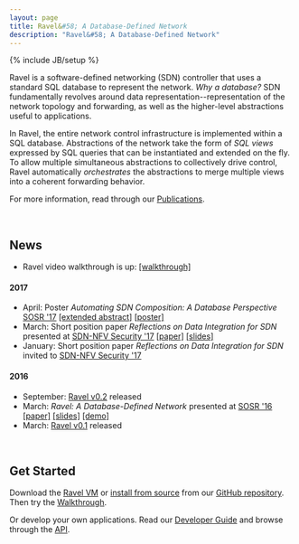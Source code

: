 ```yaml
---
layout: page
title: Ravel&#58; A Database-Defined Network
description: "Ravel&#58; A Database-Defined Network"
---
```

{% include JB/setup %}


Ravel is a software-defined networking (SDN) controller that uses a standard SQL database to represent the network.  _Why a database?_ SDN fundamentally revolves around data representation--representation of the network topology and forwarding, as well as the higher-level abstractions useful to applications.

In Ravel, the entire network control infrastructure is implemented within a SQL database.  Abstractions of the network take the form of _SQL views_ expressed by SQL queries that can be instantiated and extended on the fly.  To allow multiple simultaneous abstractions to collectively drive control, Ravel automatically _orchestrates_ the abstractions to merge multiple views into a coherent forwarding behavior.

For more information, read through our [Publications]({{site.url}}/publications).

<br/>

## News ##

* Ravel video walkthrough is up: [[walkthrough]](videos/walkthrough.mp4)

#### 2017 ####
* April: Poster _Automating SDN Composition: A Database Perspective_ [SOSR '17](http://conferences.sigcomm.org/sosr/2017/) [[extended abstract]](docs/sosr17extendedabstract.pdf) [[poster]](docs/sosr17poster.pdf)
* March: Short position paper _Reflections on Data Integration for SDN_ presented at [SDN-NFV Security '17](https://www.cs.clemson.edu/nss/sdnfvsec2017/) [[paper]](docs/sdnnfv17.pdf) [[slides]](docs/sdnnfv17-slides.pdf)
* January: Short position paper _Reflections on Data Integration for SDN_ invited to [SDN-NFV Security '17](https://www.cs.clemson.edu/nss/sdnfvsec2017/)


#### 2016 ####

* September: [Ravel v0.2](https://github.com/ravel-net/ravel/releases/tag/v0.2) released
* March: _Ravel: A Database-Defined Network_ presented at [SOSR '16](http://conferences.sigcomm.org/sosr/2016/) [[paper]](docs/sosr16.pdf) [[slides]](docs/SOSR16slide2.pdf) [[demo]](videos/sosr_demo.mp4)
* March: [Ravel v0.1](https://github.com/ravel-net/ravel/releases/tag/v0.1) released


<br/>

## Get Started ##

Download the [Ravel VM]({{site.url}}/download#option-1-pre-packaged-vm) or [install from source]({{site.url}}/download#option-2-install-from-source) from our [GitHub repository](http://github.com/ravel-net/ravel).  Then try the [Walkthrough]({{site.url}}/walkthrough).

Or develop your own applications.  Read our [Developer Guide]({{site.url}}/manual) and browse through the [API](api/annotated.html).
